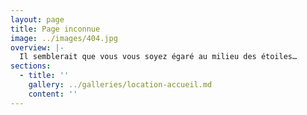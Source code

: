 ```yaml
---
layout: page
title: Page inconnue
image: ../images/404.jpg
overview: |-
  Il semblerait que vous vous soyez égaré au milieu des étoiles…
sections:
  - title: ''
    gallery: ../galleries/location-accueil.md
    content: ''
---
```

